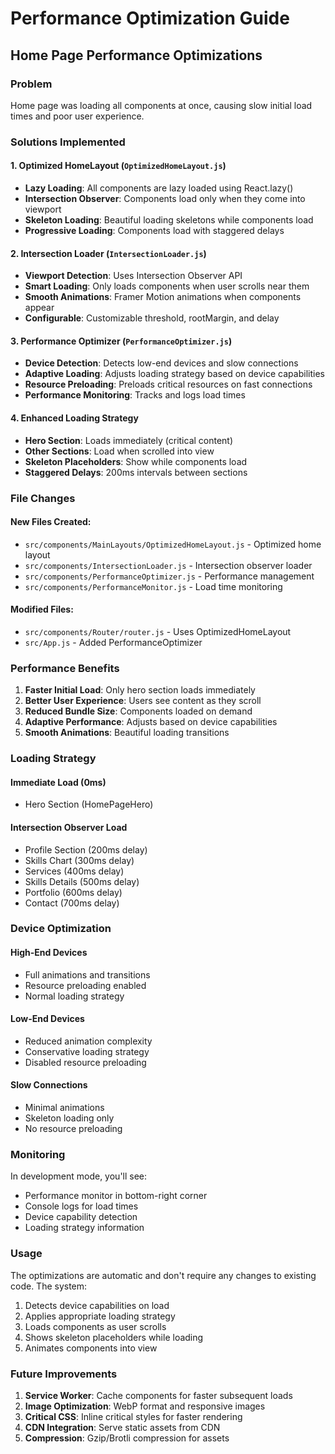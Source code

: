 # Performance Optimization Guide

## Home Page Performance Optimizations

### Problem

Home page was loading all components at once, causing slow initial load times and poor user experience.

### Solutions Implemented

#### 1. Optimized HomeLayout (`OptimizedHomeLayout.js`)

- **Lazy Loading**: All components are lazy loaded using React.lazy()
- **Intersection Observer**: Components load only when they come into viewport
- **Skeleton Loading**: Beautiful loading skeletons while components load
- **Progressive Loading**: Components load with staggered delays

#### 2. Intersection Loader (`IntersectionLoader.js`)

- **Viewport Detection**: Uses Intersection Observer API
- **Smart Loading**: Only loads components when user scrolls near them
- **Smooth Animations**: Framer Motion animations when components appear
- **Configurable**: Customizable threshold, rootMargin, and delay

#### 3. Performance Optimizer (`PerformanceOptimizer.js`)

- **Device Detection**: Detects low-end devices and slow connections
- **Adaptive Loading**: Adjusts loading strategy based on device capabilities
- **Resource Preloading**: Preloads critical resources on fast connections
- **Performance Monitoring**: Tracks and logs load times

#### 4. Enhanced Loading Strategy

- **Hero Section**: Loads immediately (critical content)
- **Other Sections**: Load when scrolled into view
- **Skeleton Placeholders**: Show while components load
- **Staggered Delays**: 200ms intervals between sections

### File Changes

#### New Files Created:

- `src/components/MainLayouts/OptimizedHomeLayout.js` - Optimized home layout
- `src/components/IntersectionLoader.js` - Intersection observer loader
- `src/components/PerformanceOptimizer.js` - Performance management
- `src/components/PerformanceMonitor.js` - Load time monitoring

#### Modified Files:

- `src/components/Router/router.js` - Uses OptimizedHomeLayout
- `src/App.js` - Added PerformanceOptimizer

### Performance Benefits

1. **Faster Initial Load**: Only hero section loads immediately
2. **Better User Experience**: Users see content as they scroll
3. **Reduced Bundle Size**: Components loaded on demand
4. **Adaptive Performance**: Adjusts based on device capabilities
5. **Smooth Animations**: Beautiful loading transitions

### Loading Strategy

#### Immediate Load (0ms)

- Hero Section (HomePageHero)

#### Intersection Observer Load

- Profile Section (200ms delay)
- Skills Chart (300ms delay)
- Services (400ms delay)
- Skills Details (500ms delay)
- Portfolio (600ms delay)
- Contact (700ms delay)

### Device Optimization

#### High-End Devices

- Full animations and transitions
- Resource preloading enabled
- Normal loading strategy

#### Low-End Devices

- Reduced animation complexity
- Conservative loading strategy
- Disabled resource preloading

#### Slow Connections

- Minimal animations
- Skeleton loading only
- No resource preloading

### Monitoring

In development mode, you'll see:

- Performance monitor in bottom-right corner
- Console logs for load times
- Device capability detection
- Loading strategy information

### Usage

The optimizations are automatic and don't require any changes to existing code. The system:

1. Detects device capabilities on load
2. Applies appropriate loading strategy
3. Loads components as user scrolls
4. Shows skeleton placeholders while loading
5. Animates components into view

### Future Improvements

1. **Service Worker**: Cache components for faster subsequent loads
2. **Image Optimization**: WebP format and responsive images
3. **Critical CSS**: Inline critical styles for faster rendering
4. **CDN Integration**: Serve static assets from CDN
5. **Compression**: Gzip/Brotli compression for assets
